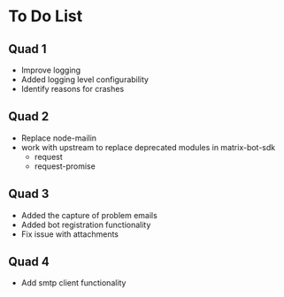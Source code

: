 # To Do List
## Quad 1
* Improve logging
* Added logging level configurability
* Identify reasons for crashes

## Quad 2
* Replace node-mailin
* work with upstream to replace deprecated modules in matrix-bot-sdk
  * request
  * request-promise

## Quad 3
* Added the capture of problem emails
* Added bot registration functionality
* Fix issue with attachments

## Quad 4
* Add smtp client functionality
